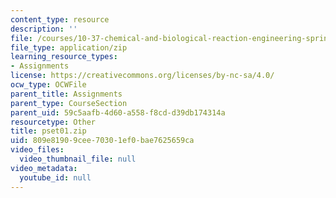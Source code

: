 ```yaml
---
content_type: resource
description: ''
file: /courses/10-37-chemical-and-biological-reaction-engineering-spring-2007/809e81909cee70301ef0bae7625659ca_pset01.zip
file_type: application/zip
learning_resource_types:
- Assignments
license: https://creativecommons.org/licenses/by-nc-sa/4.0/
ocw_type: OCWFile
parent_title: Assignments
parent_type: CourseSection
parent_uid: 59c5aafb-4d60-a558-f8cd-d39db174314a
resourcetype: Other
title: pset01.zip
uid: 809e8190-9cee-7030-1ef0-bae7625659ca
video_files:
  video_thumbnail_file: null
video_metadata:
  youtube_id: null
---
```

